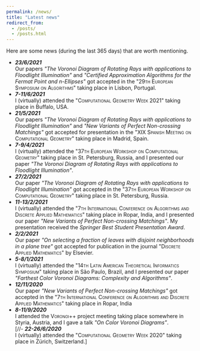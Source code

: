 ```yaml
---
permalink: /news/
title: "Latest news"
redirect_from: 
  - /posts/
  - /posts.html
---
```



Here are some news (during the last 365 days) that are worth mentioning.
- ***23/6/2021***\
	Our papers *"The Voronoi Diagram of Rotating Rays with applications to Floodlight Illumination"* and *"Certified Approximation Algorithms for the Fermat Point and n-Ellipses"* got accepted in the <span style="font-variant:small-caps;">"29th European Symposium on Algorithms"</span> taking place in Lisbon, Portugal.
- ***7-11/6/2021***\
	I (virtually) attended the <span style="font-variant:small-caps;">"Computational Geometry Week 2021"</span>  taking place in Buffalo, USA.
- ***21/5/2021***\
	Our papers *"The Voronoi Diagram of Rotating Rays with applications to Floodlight Illumination"* and *"New Variants of Perfect Non-crossing Matchings"* got accepted for presentation in the <span style="font-variant:small-caps;">"XIX Spanish Meeting on Computational Geometry"</span> taking place in Madrid, Spain.
- ***7-9/4/2021***\
	I (virtually) attended the <span style="font-variant:small-caps;">"37th European Workshop on Computational Geometry"</span> taking place in St. Petersburg, Russia, and I presented our paper *"The Voronoi Diagram of Rotating Rays with applications to Floodlight Illumination"*. 
- ***27/2/2021***\
	Our paper *"The Voronoi Diagram of Rotating Rays with applications to Floodlight Illumination"* got accepted in the <span style="font-variant:small-caps;">"37th European Workshop on Computational Geometry"</span> taking place in St. Petersburg, Russia.
- ***11-13/2/2021***\
	I (virtually) attended the <span style="font-variant:small-caps;">"7th International Conference on Algorithms and Discrete Applied Mathematics"</span>  taking place in Ropar, India, and I presented our paper *"New Variants of Perfect Non-crossing Matchings"*. My presentation received the *Springer Best Student Presentation Award*. 
- ***2/2/2021***\
	Our paper *"On selecting a fraction of leaves with disjoint neighborhoods in a plane tree"* got accepted for publication in the journal <span style="font-variant:small-caps;">"Discrete Applied Mathematics"</span> by Elsevier.
- ***5-8/1/2021***\
	I (virtually) attended the <span style="font-variant:small-caps;">"14th Latin American Theoretical Informatics Symposium"</span>  taking place in São Paulo, Brazil, and I presented our paper *"Farthest Color Voronoi Diagrams: Complexity and Algorithms"*.
- ***12/11/2020***\
	Our paper *"New Variants of Perfect Non-crossing Matchings"* got accepted in the <span style="font-variant:small-caps;">"7th International Conference on Algorithms and Discrete Applied Mathematics"</span>  taking place in Ropar, India
- ***8-11/9/2020***\
	I attended the <span style="font-variant:small-caps;">Voronoi++</span> project meeting taking place somewhere in Styria, Austria, and I gave a talk *"On Color Voronoi Diagrams"*.	
[//- ***22-26/6/2020***\
	I (virtually) attended the <span style="font-variant:small-caps;">"Computational Geometry Week 2020"</span>  taking place in Zürich, Switzerland.]